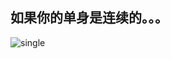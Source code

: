 如果你的单身是连续的。。。
---

![single](http://cdn2.51ulong.com/18-11-12/80599481.jpg)


<!--stackedit_data:
eyJoaXN0b3J5IjpbMTcwMjA0Mzk0M119
-->